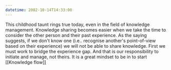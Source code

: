 ```yaml
---
datetime: 2002-10-14T14:33:00
---
```

This childhood taunt rings true today, even in the field of knowledge management. Knowledge sharing becomes easier when we take the time to consider the other person and their past experience. As the saying suggests, if we don't know one (i.e.. recognise another's point-of-view based on their experience) we will not be able to share knowledge. First we must work to bridge the experience gap. And that is our responsibility to initiate and manage, not theirs. It is a great mindset to be in to start [[Knowledge flow]] 

